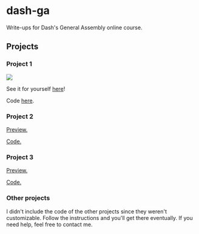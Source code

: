 # dash-ga
Write-ups for Dash's General Assembly online course. 

## Projects
### Project 1

![](https://i.imgur.com/o4uG4Ly.png)

See it for yourself [here](https://dash.generalassemb.ly/jadenong/build-your-own-personal-website)!

Code [here](https://github.com/jadenong/dash-ga/blob/master/project-1.htm).

### Project 2

[Preview.](https://dash.generalassemb.ly/jadenong/build-your-own-blog-theme)

[Code.](https://github.com/jadenong/dash-ga/blob/master/project-2.htm)

### Project 3

[Preview.](https://dash.generalassemb.ly/jadenong/build-your-own-business-website)

[Code.](https://github.com/jadenong/dash-ga/blob/master/project-3.htm)

### Other projects

I didn't include the code of the other projects since they weren't customizable. Follow the instructions and you'll get there eventually. If you need help, feel free to contact me.
